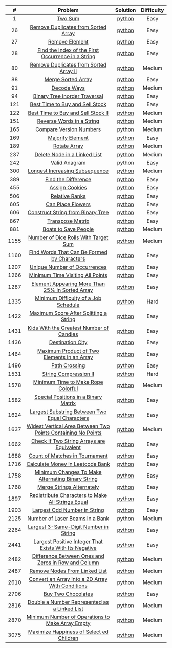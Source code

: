 |  #   |                                                                                 Problem                                                                                 |                                                                          Solution                                                                           | Difficulty |
|:----:|:-----------------------------------------------------------------------------------------------------------------------------------------------------------------------:|:-----------------------------------------------------------------------------------------------------------------------------------------------------------:|:----------:|
|  1   |                                                            [Two Sum](https://leetcode.com/problems/two-sum)                                                             |                     [python](https://github.com/Mu7annad0/leetcode/blob/ee2d1755d8b12550a97c4fb70bd4e5b4f936688c/leetcode/0001.TwoSum)                      |    Easy    |
|  26   |                                                            [Remove Duplicates from Sorted Array](https://leetcode.com/problems/remove-duplicates-from-sorted-array)                                                                |                     [python](https://github.com/Mu7annad0/leetcode/blob/2ffc40ecf4e48e85457fe8dcb1e7ff48ca3df659/leetcode/0026.RemoveDuplicatesFromSortedArray)                      |    Easy    |
|  27  |                                                            [Remove Element](https://leetcode.com/problems/remove-element)                                                             |                        [python](https://github.com/Mu7annad0/leetcode/blob/e315a959042e201b6d16571624ca04dc5f748e15/leetcode/0027.RemoveElement)                      |    Easy    |
|  28  |                 [Find the Index of the First Occurrence in a String](https://leetcode.com/problems/find-the-index-of-the-first-occurrence-in-a-string)                  |    [python](https://github.com/Mu7annad0/leetcode/blob/b611f9fbbbd03c9d86cf2675c1eb76c3124b65bb/leetcode/0028.FindTheIndexOfTheFirstOccurrenceInAString)    |    Easy    |
|  80  |                 [Remove Duplicates from Sorted Array II](https://leetcode.com/problems/remove-duplicates-from-sorted-array-ii)                  |    [python](https://github.com/Mu7annad0/leetcode/blob/2d1a54268448694367017c92c70bca0124848e1a/leetcode/0080.RemoveDuplicatesFromSortedArrayII)    |    Medium    |
|  88  |                 [Merge Sorted Array](https://leetcode.com/problems/merge-sorted-array)                  |    [python](https://github.com/Mu7annad0/leetcode/blob/995ef9bba4b7ebc5fc6ba1163c2de5e530ce3fe1/leetcode/0088.MergeSortedArray)    |    Easy    |
|  91  |                                                        [Decode Ways](https://leetcode.com/problems/decode-ways)                                                         |                   [python](https://github.com/Mu7annad0/leetcode/blob/a58cbeb3702d20cde829b336ea087a9662e59473/leetcode/0091.DecodeWays)                    |   Medium   |
|  94  |                                      [Binary Tree Inorder Traversal](https://leetcode.com/problems/binary-tree-inorder-traversal)                                       |           [python](https://github.com/Mu7annad0/leetcode/blob/9fce08914a5f3267bdfe02167a965c7504026580/leetcode/0094.BinaryTreeInorderTraversal)            |    Easy    |
  121  |                                      [Best Time to Buy and Sell Stock](https://leetcode.com/problems/best-time-to-buy-and-sell-stock-ii)                                       |           [python](https://github.com/Mu7annad0/leetcode/blob/e11360a7479e4b0a2651bd52480cbbd1d38391b9/leetcode/0121.BestTimeToBuyAndSellStock)            |    Easy    |
  122  |                                      [Best Time to Buy and Sell Stock II](https://leetcode.com/problems/best-time-to-buy-and-sell-stock)                                       |           [python](https://github.com/Mu7annad0/leetcode/blob/2522ca83c46f973ca842d55917e859da21690372/leetcode/0122.BestTImeToBuyAndSellStockII)            |    Medium    |  
| 151  |                                          [Reverse Words in a String](https://leetcode.com/problems/reverse-words-in-a-string)                                           |                  [python](https://github.com/Mu7annad0/leetcode/blob/471db575e14cfc9ba359b52665ef5bcb187332c4/leetcode/0151.ReverseWords)                   |   Medium   |
| 165  |                                            [Compare Version Numbers](https://leetcode.com/problems/compare-version-numbers)                                             |              [python](https://github.com/Mu7annad0/leetcode/blob/87b5f240846801f021789c269ecf9361eae142f0/leetcode/0165.CompareVersionNumbers)              |   Medium   |
| 169  |                                            [Majority Element](https://leetcode.com/problems/majority-element)                                             |              [python](https://github.com/Mu7annad0/leetcode/blob/8b11a616f2e0555456db082d8db11b0ab650464e/leetcode/0169.MajorityElement)              |   Easy   |
| 189  |                                            [Rotate Array](https://leetcode.com/problems/Rotate-Array)                                             |              [python](https://github.com/Mu7annad0/leetcode/blob/6624accb96f1d4267ad8be83f0ef5cdc2f13b32f/leetcode/0189.RotateArray)              |   Medium   |
| 237  |                                       [Delete Node in a Linked List](https://leetcode.com/problems/delete-node-in-a-linked-list)                                        |             [python](https://github.com/Mu7annad0/leetcode/blob/de49447ba609f5cc9d81eda0b2c1391ef935af6d/leetcode/0237.DeleteNodeInALinkedList)             |   Medium   |
| 242  |                                                      [Valid Anagram](https://leetcode.com/problems/valid-anagram)                                                       |                  [python](https://github.com/Mu7annad0/leetcode/blob/e1d3ce09b80585a70c9459708e114f5b26e0aa2d/leetcode/0242.ValidAnagram)                   |    Easy    |
| 300  |                                     [Longest Increasing Subsequence](https://leetcode.com/problems/longest-increasing-subsequence)                                      |          [python](https://github.com/Mu7annad0/leetcode/blob/0e6d813b4aff4ce68111ebc2ff4962e7bab9e8a1/leetcode/0300.LongestIncreasingSubsequence)           |   Medium   |
| 389  |                                                [Find the Difference](https://leetcode.com/problems/find-the-difference)                                                 |                [python](https://github.com/Mu7annad0/leetcode/blob/aac1b06b0bdb2308eb6ec23516b60173c638b161/leetcode/0389.FindTheDifference)                |    Easy    |
| 455  |                                                     [Assign Cookies](https://leetcode.com/problems/assign-cookies)                                                      |                  [python](https://github.com/Mu7annad0/leetcode/blob/1ffedc2aa5195efba055e9175ea9bdf7459069c2/leetcode/0455.AssignCookies)                  |    Easy    |
| 506  |                                                     [Relative Ranks](https://leetcode.com/problems/Relative-Ranks)                                                      |                  [python](https://github.com/Mu7annad0/leetcode/blob/66a5a8c71a6b807bb4a64b4d9d758cf16ad96679/leetcode/0506.RelativeRanks)                  |    Easy    |
| 605  |                                                  [Can Place Flowers](https://leetcode.com/problems/can-place-flowers)                                                   |                 [python](https://github.com/Mu7annad0/leetcode/blob/471db575e14cfc9ba359b52665ef5bcb187332c4/leetcode/0605.CanPlaceFlowers)                 |    Easy    |
| 606  |                                  [Construct String from Binary Tree](https://leetcode.com/problems/construct-string-from-binary-tree)                                   |          [python](https://github.com/Mu7annad0/leetcode/blob/d535f0a3a7a569b5bb944616acc773dd3e71fdb4/leetcode/0606.ConstructStringFromBinaryTree)          |    Easy    |
| 867  |                                                   [Transpose Matrix](https://leetcode.com/problems/transpose-matrix)                                                    |                 [python](https://github.com/Mu7annad0/leetcode/blob/28c2722fb8202a78f3aeca7c936ec5b5f65fbecb/leetcode/0867.TransposeMatrix)                 |    Easy    |
| 881  |                                               [Boats to Save People](https://leetcode.com/problems/boats-to-save-people)                                                |                [python](https://github.com/Mu7annad0/leetcode/blob/e336f0c2f403ae46fea79361bd075d56ac314380/leetcode/0881.BoatsToSavePeople)                |   Medium   |
| 1155 |                               [Number of Dice Rolls With Target Sum](https://leetcode.com/problems/number-of-dice-rolls-with-target-sum)                                |         [python](https://github.com/Mu7annad0/leetcode/blob/bf9b5fd25bfcf759f0cf88f559dc9702a8d1250e/leetcode/1155.NumberOfDiceRollsWithTargetSum)          |   Medium   |
| 1160 |                        [Find Words That Can Be Formed by Characters](https://leetcode.com/problems/find-words-that-can-be-formed-by-characters)                         |      [python](https://github.com/Mu7annad0/leetcode/blob/1041df9cdfe6577ac5ddffc7d478ab16f44313ce/leetcode/1160.FindWordsThatCanBeFormedByCharacters)       |    Easy    |  
| 1207 |                                       [Unique Number of Occurrences](https://leetcode.com/problems/unique-number-of-occurrences)                                        |            [python](https://github.com/Mu7annad0/leetcode/blob/82a24daff27a2d921c28e1b00f404d503d4d6137/leetcode/1207.UniqueNumberOfOccurrences)            |    Easy    |
| 1266 |                                   [Minimum Time Visiting All Points](https://leetcode.com/problems/minimum-time-visiting-all-points)                                    |          [python](https://github.com/Mu7annad0/leetcode/blob/0448a287233fa39c24bf2fdab3e2e90dda6b346b/leetcode/1266.MinimumTimeVisitingAllPoints)           |    Easy    | 
| 1287 |                     [Element Appearing More Than 25% In Sorted Array](https://leetcode.com/problems/element-appearing-more-than-25-in-sorted-array)                     |   [python](https://github.com/Mu7annad0/leetcode/blob/7fca49e0693222847c8e1db472329c08cee86c01/leetcode/1287.ElementAppearingMoreThan25%25InSortedArray)    |    Easy    | 
| 1335 |                               [Minimum Difficulty of a Job Schedule](https://leetcode.com/problems/minimum-difficulty-of-a-job-schedule)                                |       [python](https://github.com/Mu7annad0/leetcode/blob/78d95b6ae8ad0117885a1367a0c2dce6969e227f/leetcode/1335.MinimumDifficultyOfA%20JobSchedule)        |    Hard    |
| 1422 |                             [Maximum Score After Splitting a String](https://leetcode.com/problems/maximum-score-after-splitting-a-string)                              |        [python](https://github.com/Mu7annad0/leetcode/blob/5a6d1e2b9ab3c83fbdc95e8c4da1f4a60d90af82/leetcode/1422.MaximumScoreAfterSplittingAString)        |    Easy    |
| 1431 |                           [Kids With the Greatest Number of Candies](https://leetcode.com/problems/kids-with-the-greatest-number-of-candies)                            |       [python](https://github.com/Mu7annad0/leetcode/blob/9478c5bf08da85575d2e20098d10bc5c06641c92/leetcode/1431.KidsWithTheGreatestNumberOfCandies)        |    Easy    |
| 1436 |                                                   [Destination City](https://leetcode.com/problems/destination-city)                                                    |                 [python](https://github.com/Mu7annad0/leetcode/blob/1b690aee1330e369ecf874406b624c000314dff9/leetcode/1436.DestinationCity)                 |    Easy    |
| 1464 |                        [Maximum Product of Two Elements in an Array](https://leetcode.com/problems/maximum-product-of-two-elements-in-an-array)                         |      [python](https://github.com/Mu7annad0/leetcode/blob/95c2835a6e09adb9f677f2438849e95fb3a6189a/leetcode/1464.MaximumProductOfTwoElementsInAnArray)       |    Easy    | 
| 1496 |                                                      [Path Crossing](https://leetcode.com/problems/path-crossing)                                                       |                  [python](https://github.com/Mu7annad0/leetcode/blob/1900e928e5d8e7da64789e54f5feb10ed47d921a/leetcode/1496.PathCrossing)                   |    Easy    |
| 1531 |                                              [String Compression II](https://leetcode.com/problems/string-compression-ii)                                               |              [python](https://github.com/Mu7annad0/leetcode/blob/b1ce6e228b0fad9153b043317a46d562312ee506/leetcode/1531.StringCompression-II)               |    Hard    |
| 1578 |                                 [Minimum Time to Make Rope Colorful](https://leetcode.com/problems/minimum-time-to-make-rope-colorful)                                  |          [python](https://github.com/Mu7annad0/leetcode/blob/58829acfd7f6cc85601f0b305d34e29930069957/leetcode/1578.MinimumTimeToMakeRopeColorful)          |   Medium   |
| 1582 |                               [Special Positions in a Binary Matrix](https://leetcode.com/problems/special-positions-in-a-binary-matrix)                                |         [python](https://github.com/Mu7annad0/leetcode/blob/c8aba535b0249ba4f505738623992ff5aa0776a4/leetcode/1582.SpecialPositionsInABinaryMatrix)         |    Easy    |
| 1624 |                     [Largest Substring Between Two Equal Characters](https://leetcode.com/problems/largest-substring-between-two-equal-characters)                      |    [python](https://github.com/Mu7annad0/leetcode/blob/2efffe123398008c045b9959df2e2ba2ee8ca75d/leetcode/1624.LargestSubstringBetweenTwoEqualCharacters)    |    Easy    |
| 1637 | [Widest Vertical Area Between Two Points Containing No Points](https://leetcode.com/problems/widest-vertical-area-between-two-points-containing-no-points/description/) |                            [python](https://leetcode.com/problems/widest-vertical-area-between-two-points-containing-no-points)                             |   Medium   |
| 1662 |                          [Check If Two String Arrays are Equivalent](https://leetcode.com/problems/check-if-two-string-arrays-are-equivalent)                           |       [python](https://github.com/Mu7annad0/leetcode/blob/19398f6f994bcfde588a93a0d7a61abaaddc9fe8/leetcode/1662.CheckIfTwoStringArraysAreEquivalent)       |    Easy    |
| 1688 |                                     [Count of Matches in Tournament](https://leetcode.com/problems/count-of-matches-in-tournament)                                      |           [python](https://github.com/Mu7annad0/leetcode/blob/33244a525b83fb4b191ed47552bfd957c527445b/leetcode/1688.CountOfMatchesInTournament)            |    Easy    |
| 1716 |                                   [Calculate Money in Leetcode Bank](https://leetcode.com/problems/calculate-money-in-leetcode-bank)                                    |          [python](https://github.com/Mu7annad0/leetcode/blob/64dc002ef3991b8a6b77b086d12c2da37379d9c2/leetcode/1716.CalculateMoneyInLeetcodeBank)           |    Easy    |
| 1758 |                  [Minimum Changes To Make Alternating Binary String](https://leetcode.com/problems/minimum-changes-to-make-alternating-binary-string)                   |   [python](https://github.com/Mu7annad0/leetcode/blob/323657a53828deac82686679e62dfa49fa7d4c03/leetcode/1758.MinimumChangesToMakeAlternatingBinaryString)   |    Easy    |
| 1768 |                                          [Merge Strings Alternately](https://leetcode.com/problems/merge-strings-alternately)                                           |             [python](https://github.com/Mu7annad0/leetcode/blob/9478c5bf08da85575d2e20098d10bc5c06641c92/leetcode/1768.MergeStringsAlternately)             |    Easy    |
| 1897 |                  [Redistribute Characters to Make All Strings Equal](https://leetcode.com/problems/redistribute-characters-to-make-all-strings-equal)                   |   [python](https://github.com/Mu7annad0/leetcode/blob/3e9450c5deddbc4d67bfe2f9b707ba30174897ff/leetcode/1897.RedistributeCharactersToMakeAllStringsEqual)   |    Easy    |
| 1903 |                                       [Largest Odd Number in String](https://leetcode.com/problems/largest-odd-number-in-string)                                        |            [python](https://github.com/Mu7annad0/leetcode/blob/5edc6f1b5221fa8079c6b8bb8fbc926067c1d68a/leetcode/1903.LargestOddNumberInString)             |    Easy    |
| 2125 |                                    [Number of Laser Beams in a Bank](https://leetcode.com/problems/number-of-laser-beams-in-a-bank)                                     |            [python](https://github.com/Mu7annad0/leetcode/blob/324e8bb9d5bb5294c9fe8b7c9748d93e6bc7f73c/leetcode/2125.NumberOfLaserBeamsInABank)            |   Medium   |
| 2264 |                              [Largest 3-Same-Digit Number in String](https://leetcode.com/problems/largest-3-same-digit-number-in-string)                               |        [python](https://github.com/Mu7annad0/leetcode/blob/a1bffdfe105d7c868375684e1611b8898c8329d4/leetcode/2264.Largest3-Same-DigitNumberInString)        |    Easy    |
| 2441 |             [ Largest Positive Integer That Exists With Its Negative](https://leetcode.com/problems/largest-positive-integer-that-exists-with-its-negative)             | [python](https://github.com/Mu7annad0/leetcode/blob/d5514b5dbc51a5f154c7d5800f21f1eb6474d52e/leetcode/2441.LargestPositiveIntegerThatExistsWithItsNegative) |    Easy    |
| 2482 |                [Difference Between Ones and Zeros in Row and Column](https://leetcode.com/problems/difference-between-ones-and-zeros-in-row-and-column)                 |   [python](https://github.com/Mu7annad0/leetcode/blob/9ea283455dcce3393fcd8573306e4ea7d837d149/leetcode/2482.DifferenceBetweenOnesAndZerosInRowAndColumn)   |   Medium   |
| 2487 |                                      [Remove Nodes From Linked List](https://leetcode.com/problems/remove-nodes-from-linked-list)                                       |            [python](https://github.com/Mu7annad0/leetcode/blob/7906020e9d3a1a8383c44d3dcdff59799524245e/leetcode/2487.RemoveNodesFromLinkedList)            |   Medium   |
| 2610 |                   [Convert an Array Into a 2D Array With Conditions](https://leetcode.com/problems/convert-an-array-into-a-2d-array-with-conditions)                    |    [python](https://github.com/Mu7annad0/leetcode/blob/1d13ac3999bc34f4f0e44707419d60b37f5ba274/leetcode/2610.ConvertAnArrayIntoA2DArrayWithConditions)     |   Medium   |
| 2706 |                                                 [Buy Two Chocolates](https://leetcode.com/problems/buy-two-chocolates)                                                  |                [python](https://github.com/Mu7annad0/leetcode/blob/b99ff82b3db93c52e198a0432d7292c8792e591c/leetcode/2706.BuyTwoChocolates)                 |    Easy    |
| 2816 |                       [Double a Number Represented as a Linked List](https://leetcode.com/problems/double-a-number-represented-as-a-linked-list)                        |      [python](https://github.com/Mu7annad0/leetcode/blob/29b8b979cb18069ad066a8bd8cd42364b9f96cf1/leetcode/2816.DoubleANumberRepresentedAsALinkedList)      |   Medium   |
| 2870 |                   [Minimum Number of Operations to Make Array Empty](https://leetcode.com/problems/minimum-number-of-operations-to-make-array-empty)                    |    [python](https://github.com/Mu7annad0/leetcode/blob/c6e42d1a098aad64a7483ecd328bead1e465fa29/leetcode/2870.MinimumNumberOfOperationsToMakeArrayEmpty)    |   Medium   |
| 3075 |                           [Maximize Happiness of Select  ed Children](https://leetcode.com/problems/maximize-happiness-of-selected-children)                            |       [python](https://github.com/Mu7annad0/leetcode/blob/65a4ff57b9c51f9301851c7498ec81c8d36df6fb/leetcode/3075.MaximizeHappinessOfSelectedChildren)       |   Medium   |